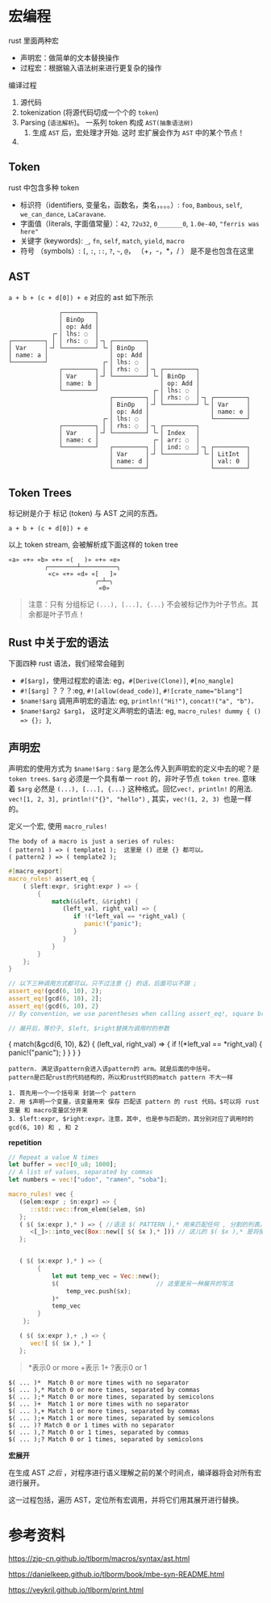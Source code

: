 # 宏编程

rust 里面两种宏

* 声明宏：做简单的文本替换操作
* 过程宏：根据输入语法树来进行更复杂的操作





编译过程

1. 源代码
2. tokenization (将源代码切成一个个的 `token`)
3. Parsing (`语法解析`)。 一系列 token 构成 `AST(抽象语法树)`
   1. 生成 `AST` 后，宏处理才开始. 这时 宏扩展会作为 `AST` 中的某个节点！
4. 



## Token

rust 中包含多种 token

* 标识符（identifiers, 变量名，函数名，类名，。。。）: `foo`, `Bambous`, `self`, `we_can_dance`, `LaCaravane`. 
* 字面值（literals, 字面值常量）：`42`, `72u32`, `0_______0`, `1.0e-40`, `"ferris was here"`
* 关键字 (keywords): `_`, `fn`, `self`, `match`, `yield`, `macro`
* 符号 （symbols）: `[`, `:`, `::`, `?`, `~`, `@`， （+，-，*，/ ） 是不是也包含在这里



## AST

`a + b + (c + d[0]) + e` 对应的 ast 如下所示

```
              ┌─────────┐
              │ BinOp   │
              │ op: Add │
            ┌╴│ lhs: ◌  │
┌─────────┐ │ │ rhs: ◌  │╶┐ ┌─────────┐
│ Var     │╶┘ └─────────┘ └╴│ BinOp   │
│ name: a │                 │ op: Add │
└─────────┘               ┌╴│ lhs: ◌  │
              ┌─────────┐ │ │ rhs: ◌  │╶┐ ┌─────────┐
              │ Var     │╶┘ └─────────┘ └╴│ BinOp   │
              │ name: b │                 │ op: Add │
              └─────────┘               ┌╴│ lhs: ◌  │
                            ┌─────────┐ │ │ rhs: ◌  │╶┐ ┌─────────┐
                            │ BinOp   │╶┘ └─────────┘ └╴│ Var     │
                            │ op: Add │                 │ name: e │
                          ┌╴│ lhs: ◌  │                 └─────────┘
              ┌─────────┐ │ │ rhs: ◌  │╶┐ ┌─────────┐
              │ Var     │╶┘ └─────────┘ └╴│ Index   │
              │ name: c │               ┌╴│ arr: ◌  │
              └─────────┘   ┌─────────┐ │ │ ind: ◌  │╶┐ ┌─────────┐
                            │ Var     │╶┘ └─────────┘ └╴│ LitInt  │
                            │ name: d │                 │ val: 0  │
                            └─────────┘                 └─────────┘
```





## Token Trees

标记树是介于 标记 (token) 与 AST 之间的东西。

```
a + b + (c + d[0]) + e
```

以上 token stream, 会被解析成下面这样的 token tree

```
«a» «+» «b» «+» «(   )» «+» «e»
          ╭────────┴──────────╮
           «c» «+» «d» «[   ]»
                        ╭─┴─╮
                         «0»
```

> 注意：只有 分组标记 `(...), [...], {...}` 不会被标记作为叶子节点。其余都是叶子节点！







## Rust 中关于宏的语法

下面四种 rust 语法，我们经常会碰到

* `#[$arg]`，使用过程宏的语法: eg，`#[Derive(Clone)]`, `#[no_mangle]`
* `#![$arg]`  ？？？:eg,  `#![allow(dead_code)]`, `#![crate_name="blang"]`
* `$name!$arg` 调用声明宏的语法:  eg,  `println!("Hi!")`, `concat!("a", "b")， `
* `$name!$arg2 $arg1`， 这时定义声明宏的语法:  eg, `macro_rules! dummy { () => {}; }`, 



## 声明宏

声明宏的使用方式为 `$name!$arg` : `$arg` 是怎么传入到声明宏的定义中去的呢？是 `token trees`. `$arg` 必须是一个具有单一 `root` 的，非叶子节点 `token tree`. 意味着 `$arg` 必然是 `(...), [...], {...}` 这种格式。回忆`vec!, println!` 的用法. `vec![1, 2, 3], println!("{}", "hello")` , 其实，`vec!(1, 2, 3) `也是一样的。

定义一个宏, 使用 `macro_rules!`

```
The body of a macro is just a series of rules:
( pattern1 ) => ( template1 );  这里是 () 还是 {} 都可以。
( pattern2 ) => ( template2 );
```


```rust
#[macro_export]
macro_rules! assert_eq {
    ( $left:expr, $right:expr ) => {   
        {
            match(&$left, &$right) {
               (left_val, right_val) => {
                  if !(*left_val == *right_val) {
                     panic!("panic");
                  }
               }
            }
        }
    };
}

// 以下三种调用方式都可以。只不过注意 {} 的话，后面可以不跟 ;
assert_eq!(gcd(6, 10), 2);
assert_eq![gcd(6, 10), 2];
assert_eq!{gcd(6, 10), 2}
// By convention, we use parentheses when calling assert_eq!, square brackets for vec!, and curly braces for macro_rules!.

// 展开后，等价于, $left, $right替换为调用时的参数

```
{
   match(&gcd(6, 10), &2) {
      (left_val, right_val) => {
         if !(*left_val == *right_val) {
            panic!("panic");
         }
      }
   }
}
```
pattern. 满足该pattern会进入该pattern的 arm。就是后面的中括号。
pattern是匹配rust的代码结构的，所以和rust代码的match pattern 不大一样

1. 首先用一个一个括号来 封装一个 pattern
2. 用 $声明一个变量，该变量用来 保存 匹配该 pattern 的 rust 代码。$可以将 rust变量 和 macro变量区分开来
3. $left:expr, $right:expr。注意，其中, 也是参与匹配的，其分别对应了调用时的 gcd(6, 10) 和 , 和 2
```

**repetition**

```rust
// Repeat a value N times
let buffer = vec![0_u8; 1000];
// A list of values, separated by commas
let numbers = vec!["udon", "ramen", "soba"];

macro_rules! vec {
   ($elem:expr ; $n:expr) => {
      ::std::vec::from_elem($elem, $n)
   };
   ( $( $x:expr ),* ) => { //语法 $( PATTERN ),* 用来匹配任何 , 分割的列表。用来匹配 0 or more expressions. 其中 * 表示就是 0 or more
      <[_]>::into_vec(Box::new([ $( $x ),* ])) // 这儿的 $( $x ),* 是将接收的pattern也展开。中间逗号隔开
   };


   ( $( $x:expr ),* ) => {
        {
            let mut temp_vec = Vec::new();   
            $(                           // 这里是另一种展开的写法
                temp_vec.push($x);
            )*
            temp_vec
        }
    };

   ( $( $x:expr ),+ ,) => {
      vec![ $( $x ),* ]
   };
```

>  *表示0 or more
>  +表示 1+
>  ?表示0 or 1

```
$( ... )*  Match 0 or more times with no separator
$( ... ),* Match 0 or more times, separated by commas
$( ... );* Match 0 or more times, separated by semicolons
$( ... )+  Match 1 or more times with no separator
$( ... ),+ Match 1 or more times, separated by commas
$( ... );+ Match 1 or more times, separated by semicolons
$( ... )? Match 0 or 1 times with no separator
$( ... ),? Match 0 or 1 times, separated by commas
$( ... );? Match 0 or 1 times, separated by semicolons
```


**宏展开**

在生成 AST *之后* ，对程序进行语义理解之前的某个时间点，编译器将会对所有宏进行展开。

这一过程包括，遍历 AST，定位所有宏调用，并将它们用其展开进行替换。



# 参考资料

https://zjp-cn.github.io/tlborm/macros/syntax/ast.html

https://danielkeep.github.io/tlborm/book/mbe-syn-README.html

https://veykril.github.io/tlborm/print.html
